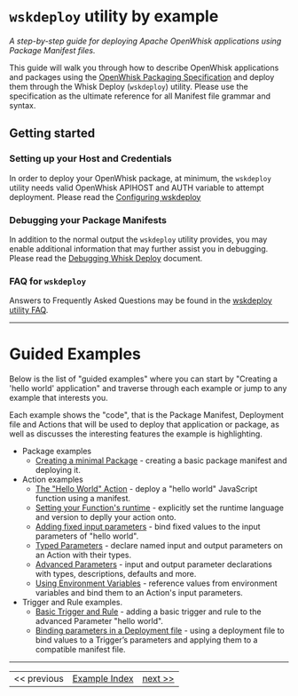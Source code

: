 # ```wskdeploy``` utility by example
_A step-by-step guide for deploying Apache OpenWhisk applications using Package Manifest files._

This guide will walk you through how to describe OpenWhisk applications and packages using the [OpenWhisk Packaging Specification](https://github.com/apache/incubator-openwhisk-wskdeploy/tree/master/specification#openwhisk-packaging-specification) and deploy them through the Whisk Deploy (```wskdeploy```) utility. Please use the specification as the ultimate reference for all Manifest file grammar and syntax.

## Getting started

### Setting up your Host and Credentials
In order to deploy your OpenWhisk package, at minimum, the ```wskdeploy``` utility needs valid OpenWhisk APIHOST and AUTH variable to attempt deployment. Please read the [Configuring wskdeploy](wskdeploy_configuring.md#configuring-wskdeploy)

### Debugging your Package Manifests
In addition to the normal output the ```wskdeploy``` utility provides, you may enable additional information that may further assist you in debugging. Please read the [Debugging Whisk Deploy](wskdeploy_debugging.md#debugging-wskdeploy) document.

### FAQ for ```wskdeploy```
Answers to Frequently Asked Questions may be found in the [wskdeploy utility FAQ](wskdeploy_faq.md).

---

# Guided Examples

Below is the list of "guided examples" where you can start by "Creating a 'hello world' application" and traverse through each example or jump to any example that interests you.

Each example shows the "code", that is the Package Manifest, Deployment file and Actions that will be used to deploy that application or package, as well as discusses the interesting features the example is highlighting.

- Package examples
  - [Creating a minimal Package](wskdeploy_package_minimal.md#packages) - creating a basic package manifest and deploying it.
- Action examples
  - [The "Hello World" Action](wskdeploy_action_helloworld.md#actions) - deploy a "hello world" JavaScript function using a manifest.
  - [Setting your Function's runtime](wskdeploy_action_runtime.md#actions) - explicitly set the runtime language and version to deplly your action onto.
  - [Adding fixed input parameters](wskdeploy_action_fixed_parms.md#actions) - bind fixed values to the input parameters of "hello world".
  - [Typed Parameters](wskdeploy_action_typed_parms.md#actions) - declare named input and output parameters on an Action with their types.
  - [Advanced Parameters](wskdeploy_action_advanced_parms.md#actions) - input and output parameter declarations with types, descriptions, defaults and more.
  - [Using Environment Variables](wskdeploy_action_env_var_parms.md#actions) - reference values from environment variables and bind them to an Action's input parameters.
- Trigger and Rule examples.
  - [Basic Trigger and Rule](wskdeploy_triggerrule_basic.md#triggers-and-rules) - adding a basic trigger and rule to the advanced Parameter "hello world".
  - [Binding parameters in a Deployment file](wskdeploy_triggerrule_trigger_bindings.md#triggers-and-rules) - using a deployment file to bind values to a Trigger’s parameters and applying them to a compatible manifest file.

---
<!--
 Bottom Navigation
-->
<html>
<div align="center">
<table align="center">
  <tr>
    <td><a>&lt;&lt;&nbsp;previous</a></td>
    <td><a href="programming_guide.md#guided-examples">Example Index</a></td>
    <td><a href="wskdeploy_package_minimal.md#packages">next&nbsp;&gt;&gt;</a></td>
  </tr>
</table>
</div>
</html>
